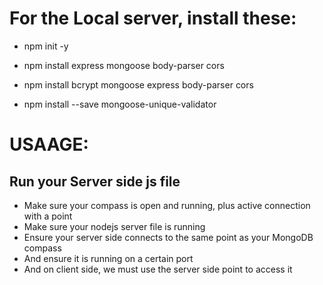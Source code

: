 # For the Local server, install these:

- npm init -y

- npm install express mongoose body-parser cors

- npm install bcrypt mongoose express body-parser cors

- npm install --save mongoose-unique-validator


# USAAGE:

## Run your Server side js file

- Make sure your compass is open and running, plus active connection with a point
- Make sure your nodejs server file is running
- Ensure your server side connects to the same point as your MongoDB compass
- And ensure it is running on a certain port
- And on client side, we must use the server side point to access it
